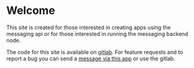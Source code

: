 # Welcome

This site is created for those interested in creating apps using the messaging api or for those interested in running the messaging backend node.

The code for this site is available on [gitlab](https://gitlab.com/peakd/sting-message-frontend/-/tree/dev-igor?ref_type=heads). For feature requests and to report a bug you can send a [message via this app](https://chat.peakd.com/t/hive-163399/0) or use the gitlab.




